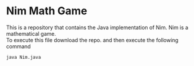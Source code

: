 # Nim Math Game
 This is a repository that contains the Java implementation of Nim. Nim is a mathematical game.\
 To execute this file download the repo. and then execute the following command
 ```bash
 java Nim.java
 ```
